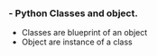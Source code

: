 ### - Python Classes and object.
- Classes are blueprint of an object
- Object are instance of a class

